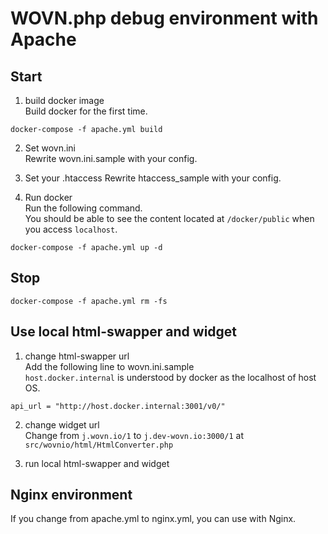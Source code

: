 # WOVN.php debug environment with Apache

## Start
1. build docker image  
Build docker for the first time.
```
docker-compose -f apache.yml build
```

2. Set wovn.ini  
Rewrite wovn.ini.sample with your config.

3. Set your .htaccess
Rewrite htaccess_sample with your config.

4. Run docker  
Run the following command.  
You should be able to see the content located at `/docker/public` when you access `localhost`.
```
docker-compose -f apache.yml up -d
```

## Stop
```
docker-compose -f apache.yml rm -fs
```

## Use local html-swapper and widget
1. change html-swapper url  
Add the following line to wovn.ini.sample  
`host.docker.internal` is understood by docker as the localhost of host OS.
```
api_url = "http://host.docker.internal:3001/v0/"
```

2. change widget url  
Change from `j.wovn.io/1` to `j.dev-wovn.io:3000/1` at `src/wovnio/html/HtmlConverter.php`

3. run local html-swapper and widget

## Nginx environment
If you change from apache.yml to nginx.yml, you can use with Nginx.
